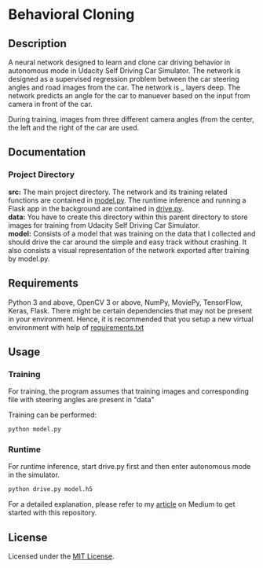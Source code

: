 # Behavioral Cloning

## Description
A neural network designed to learn and clone car driving behavior in autonomous mode in Udacity Self Driving Car Simulator. The network is designed as a supervised regression problem between the car steering angles and road images from the car. The network is _ layers deep. The network predicts an angle for the car to manuever based on the input from camera in front of the car.

During training, images from three different camera angles (from the center, the left and the right of the car are used.

## Documentation
### Project Directory
**src:** The main project directory. The network and its training related functions are contained in [model.py](https://github.com/KushalBKusram/BehavioralCloning/blob/main/src/model.py). The runtime inference and running a Flask app in the background are contained in [drive.py](https://github.com/KushalBKusram/BehavioralCloning/blob/main/src/drive.py). <br/>
**data:** You have to create this directory within this parent directory to store images for training from Udacity Self Driving Car Simulator. <br/>
**model:** Consists of a model that was training on the data that I collected and should drive the car around the simple and easy track without crashing. It also consists a visual representation of the network exported after training by model.py.

## Requirements
Python 3 and above, OpenCV 3 or above, NumPy, MoviePy, TensorFlow, Keras, Flask. There might be certain dependencies that may not be present in your environment. Hence, it is recommended that you setup a new virtual environment with help of [requirements.txt](https://github.com/KushalBKusram/BehavioralCloning/blob/main/requirements.txt)

## Usage
### Training
For training, the program assumes that training images and corresponding file with steering angles are present in "data"

Training can be performed:
```python
python model.py
```

### Runtime
For runtime inference, start drive.py first and then enter autonomous mode in the simulator.

```python
python drive.py model.h5
```

For a detailed explanation, please refer to my [article]() on Medium to get started with this repository.

## License
Licensed under the [MIT License](https://github.com/KushalBKusram/BehavioralCloning/blob/main/LICENSE).
